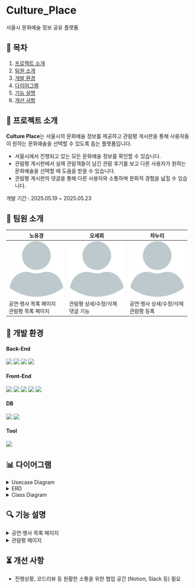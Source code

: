 # Culture_Place
서울시 문화예술 정보 공유 플랫폼

## 📌 목차
1. [프로젝트 소개](#-프로젝트-소개)
2. [팀원 소개](#-팀원-소개)
3. [개발 환경](#-개발-환경)
4. [다이어그램](#-다이어그램)
5. [기능 설명](#-기능-설명)
6. [개선 사항](#-개선-사항)

## 📄 프로젝트 소개
**Culture Place**는 서울시의 문화예술 정보를 제공하고 관람평 게시판을 통해 사용자들이 원하는 문화예술을 선택할 수 있도록 돕는 플랫폼입니다.
  * 서울시에서 진행되고 있는 모든 문화예술 정보를 확인할 수 있습니다.
  * 관람평 게시판에서 실제 관람객들이 남긴 관람 후기를 보고 다른 사용자가 원하는 문화예술을 선택할 때 도움을 받을 수 있습니다.
  * 관람평 게시판의 댓글을 통해 다른 사용자와 소통하며 문화적 경험을 넓힐 수 있습니다.

개발 기간 : 2025.05.19 ~ 2025.05.23

## 🙋 팀원 소개
|노유경|오세희|차누리|
|---|---|---|
|<img src="images/profile_image.png" width="150px">|<img src="images/profile_image.png" width="150px">|<img src="images/profile_image.png" width="150px">|
|공연·행사 목록 페이지<br>관람평 목록 페이지|관람평 상세/수정/삭제<br>댓글 기능|공연·행사 상세/수정/삭제<br>관람평 등록|

## 🔧 개발 환경
<div> 
  <h4>Back-End</h4>
  <img src="https://img.shields.io/badge/spring-6DB33F?style=for-the-badge&logo=spring&logoColor=white">
  <img src="https://img.shields.io/badge/apache tomcat-F8DC75?style=for-the-badge&logo=apachetomcat&logoColor=white">
  <img src="https://img.shields.io/badge/MyBatis-222222?style=for-the-badge&logoColor=white">
  <img src="https://img.shields.io/badge/JSP-F7DF1E?style=for-the-badge&logoColor=black">
  <br>
  
  <h4>Front-End</h4>
  <img src="https://img.shields.io/badge/html5-E34F26?style=for-the-badge&logo=html5&logoColor=white"> 
  <img src="https://img.shields.io/badge/css-1572B6?style=for-the-badge&logo=css&logoColor=white">  
  <img src="https://img.shields.io/badge/javascript-F7DF1E?style=for-the-badge&logo=javascript&logoColor=black"> 
  <img src="https://img.shields.io/badge/jquery-0769AD?style=for-the-badge&logo=jquery&logoColor=white">
  <img src="https://img.shields.io/badge/bootstrap-7952B3?style=for-the-badge&logo=bootstrap&logoColor=white">
  <br>

  <h4>DB</h4>
  <img src="https://img.shields.io/badge/oracle-F80000?style=for-the-badge&logo=oracle&logoColor=white">
  <img src="https://img.shields.io/badge/docker-2496ED?style=for-the-badge&logo=docker&logoColor=white">
  <br>

  <h4>Tool</h4>
  <img src="https://img.shields.io/badge/github-181717?style=for-the-badge&logo=github&logoColor=white">
  
</div>

## 📊 다이어그램
<details>
  <summary>Usecase Diagram</summary>
  <div markdown="1">
    <img src="/images/Diagram/Usecase.png" >
  </div>
</details>
<details>
  <summary>ERD</summary>
  <div markdown="1">
    <img src="/images/Diagram/ERD.png" >
  </div>
</details>
<details>
  <summary>Class Diagram</summary>
  <div markdown="1">
    <h4>공연·행사 정보 페이지</h4>
    <img src="/images/Diagram/Class Diagram/List.jpg" >
    <img src="/images/Diagram/Class Diagram/Details.jpg" >
    <h4>관람평 페이지</h4>
    <img src="/images/Diagram/Class Diagram/Review_List.jpg" >
    <img src="/images/Diagram/Class Diagram/Review_Details.jpg" >
    <img src="/images/Diagram/Class Diagram/Review_register.jpg" >
  </div>
</details>

## 🔍 기능 설명
<details>
  <summary>공연·행사 목록 페이지</summary>
  <div markdown="1">
    <h4>목록 페이지(main 페이지)</h4>
    <img src="/images/Pages/main_List.png" >
    <p>공공 데이터 API를 활용하여 서울시에서 진행되고 있는 공연·행사 정보를 확인할 수 있습니다.<br>공연/행사명, 분류, 장소에 따라 원하는 공연·행사를 검색할 수 있습니다.</p>
    <br>
    <h4>공연·행사 상세 페이지</h4>
    <img src="/images/Pages/Details.png" >
    <p>공연·행사에 대한 상세 정보를 확인할 수 있습니다.<br>'리뷰 작성' 버튼 클릭 시 해당 공연·행사에 대한 관람평을 작성할 수 있습니다.</p>
   <br>
  </div>
</details>
<details>
  <summary>관람평 페이지</summary>
  <div markdown="1">
    <h4>관람평 목록 페이지</h4>
    <img src="/images/Pages/Review_List2.png" >
    <p>사용자들이 작성한 관람평 목록 페이지입니다.<br>공연/행사명, 작성자, 카테고리에 따라 원하는 공연·행사 관련 관람평을 검색할 수 있습니다.</p>
    <br>
    <h4>관람평 상세 페이지</h4>
    <img src="/images/Pages/Review_Details.png" >
    <div>
     <img src="/images/Pages/Reply_register.png" style="display:inline-block; margin-right:10px;" >
     <img src="/images/Pages/Reply_modify.png" style="display:inline-block;" >
    </div>
    <p>관람평에 대한 상세 정보를 확인할 수 있습니다.<br>하단에 댓글을 통해 사용자 간의 소통 공간을 구현하였습니다.<br>댓글은 AJAX 요청으로 구현하였고, 등록/수정/삭제는 modal창으로 구현하였습니다.<br>버튼을 클릭하면 게시글 수정/삭제 가능합니다.</p>
    <br>
    <h4>관람평 수정/삭제 페이지</h4>
    <img src="/images/Pages/Review_modify.png" >
    <p>기존의 관람평의 공연/행사명과 내용을 수정할 수 있습니다.</p>
    <br>
    <h4>관람평 등록 페이지</h4>
    <img src="/images/Pages/Review_register.png" >
    <p>'공연 선택' 버튼 클릭 시 공연/행사명과 장소, 분류가 자동으로 입력됩니다.</p>
    <br>
  </div>
</details>

## ⏳ 개선 사항
  * 진행상황, 코드리뷰 등 원활한 소통을 위한 협업 공간 (Notion, Slack 등) 필요
